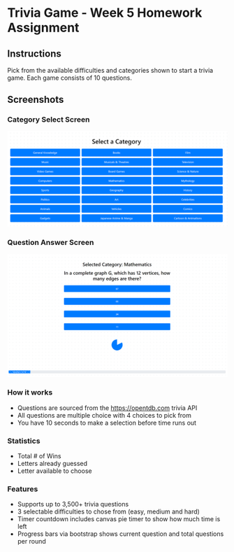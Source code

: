 # Trivia Game - Week 5 Homework Assignment

## Instructions
Pick from the available difficulties and categories shown to start a trivia game. Each game consists of 10 questions.

## Screenshots

### Category Select Screen
![image](/assets/images/intro_screen.png)

### Question Answer Screen
![image](/assets/images/question_screen.png)

### How it works
- Questions are sourced from the https://opentdb.com trivia API
- All questions are multiple choice with 4 choices to pick from
- You have 10 seconds to make a selection before time runs out

### Statistics
- Total # of Wins
- Letters already guessed
- Letter available to choose

### Features
- Supports up to 3,500+ trivia questions
- 3 selectable difficulties to chose from (easy, medium and hard)
- Timer countdown includes canvas pie timer to show how much time is left
- Progress bars via bootstrap shows current question and total questions per round

